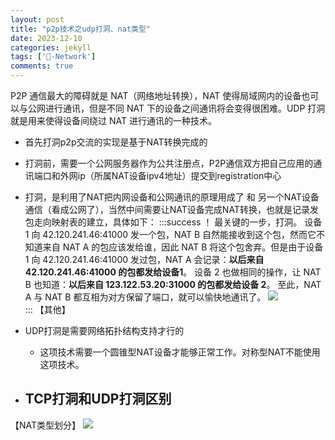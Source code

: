 ```yaml
---
layout: post
title: "p2p技术之udp打洞、nat类型"
date: 2023-12-10
categories: jekyll
tags: ['🥁-Network']
comments: true
---
```


P2P 通信最大的障碍就是 NAT（网络地址转换），NAT 使得局域网内的设备也可以与公网进行通讯，但是不同 NAT 下的设备之间通讯将会变得很困难。UDP 打洞就是用来使得设备间绕过 NAT 进行通讯的一种技术。

- 首先打洞p2p交流的实现是基于NAT转换完成的
- 打洞前，需要一个公网服务器作为公共注册点，P2P通信双方把自己应用的通讯端口和外网ip（所属NAT设备ipv4地址）提交到registration中心
- 打洞，是利用了NAT把内网设备和公网通讯的原理用成了 和 另一个NAT设备通信（看成公网了），当然中间需要让NAT设备完成NAT转换，也就是记录发包走向映射表的建立，具体如下：
:::success
！ 最关键的一步，打洞。
设备 1 向 42.120.241.46:41000 发一个包，NAT B 自然能接收到这个包，然而它不知道来自 NAT A 的包应该发给谁，因此 NAT B 将这个包舍弃。但是由于设备 1 向 42.120.241.46:41000 发过包，NAT A 会记录：**以后来自 42.120.241.46:41000 的包都发给设备1**。
设备 2 也做相同的操作，让 NAT B 也知道：**以后来自 123.122.53.20:31000 的包都发给设备 2**。
至此，NAT A 与 NAT B 都互相为对方保留了端口，就可以愉快地通讯了。
![](https://cdn.nlark.com/yuque/0/2023/webp/26575180/1693318958404-df56a3d2-d92d-4944-9a43-d4e5e26c344c.webp#averageHue=%23f4f4f4&clientId=u103c9f5c-8ae8-4&from=paste&height=356&id=u0ed3f803&originHeight=1038&originWidth=1440&originalType=url&ratio=2.4000000953674316&rotation=0&showTitle=false&status=done&style=none&taskId=u62373c65-768a-46f8-a08d-1ae4e667fef&title=&width=494.015625)
:::
【其他】

- UDP打洞是需要网络拓扑结构支持才行的
   - 这项技术需要一个圆锥型NAT设备才能够正常工作。对称型NAT不能使用这项技术。
- TCP打洞和UDP打洞区别
   - 


【NAT类型划分】
![](https://cdn.nlark.com/yuque/0/2023/png/26575180/1693319271291-e7cca6d7-3dc1-4130-aff2-7a6de27764ff.png#averageHue=%23f8f7f6&clientId=u103c9f5c-8ae8-4&from=paste&id=u40262a2e&originHeight=226&originWidth=528&originalType=url&ratio=2.4000000953674316&rotation=0&showTitle=false&status=done&style=none&taskId=ue24b07fd-1ae1-4731-abb7-14971a3a74d&title=)
